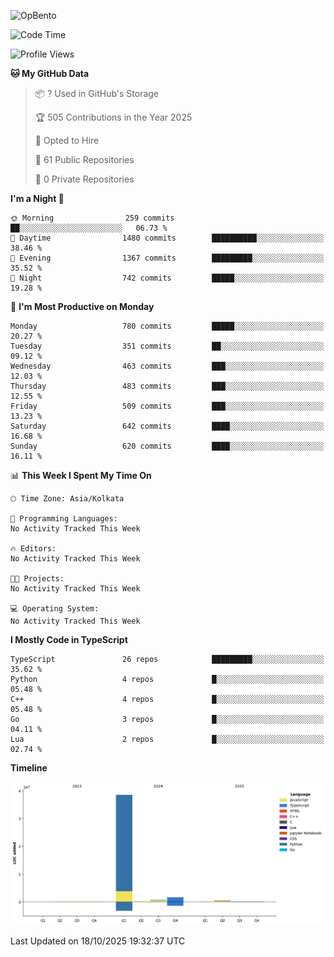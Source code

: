 ![OpBento](https://firebasestorage.googleapis.com/v0/b/smartkaksha-fe32c.appspot.com/o/opbento%2Fparthkapoor-dev3db8f.png?alt=media)

<!--START_SECTION:waka-->
![Code Time](http://img.shields.io/badge/Code%20Time-0%20secs-blue)

![Profile Views](http://img.shields.io/badge/Profile%20Views-1-blue)

**🐱 My GitHub Data** 

> 📦 ? Used in GitHub's Storage 
 > 
> 🏆 505 Contributions in the Year 2025
 > 
> 💼 Opted to Hire
 > 
> 📜 61 Public Repositories 
 > 
> 🔑 0 Private Repositories 
 > 
**I'm a Night 🦉** 

```text
🌞 Morning                259 commits         ██░░░░░░░░░░░░░░░░░░░░░░░   06.73 % 
🌆 Daytime                1480 commits        ██████████░░░░░░░░░░░░░░░   38.46 % 
🌃 Evening                1367 commits        █████████░░░░░░░░░░░░░░░░   35.52 % 
🌙 Night                  742 commits         █████░░░░░░░░░░░░░░░░░░░░   19.28 % 
```
📅 **I'm Most Productive on Monday** 

```text
Monday                   780 commits         █████░░░░░░░░░░░░░░░░░░░░   20.27 % 
Tuesday                  351 commits         ██░░░░░░░░░░░░░░░░░░░░░░░   09.12 % 
Wednesday                463 commits         ███░░░░░░░░░░░░░░░░░░░░░░   12.03 % 
Thursday                 483 commits         ███░░░░░░░░░░░░░░░░░░░░░░   12.55 % 
Friday                   509 commits         ███░░░░░░░░░░░░░░░░░░░░░░   13.23 % 
Saturday                 642 commits         ████░░░░░░░░░░░░░░░░░░░░░   16.68 % 
Sunday                   620 commits         ████░░░░░░░░░░░░░░░░░░░░░   16.11 % 
```


📊 **This Week I Spent My Time On** 

```text
🕑︎ Time Zone: Asia/Kolkata

💬 Programming Languages: 
No Activity Tracked This Week

🔥 Editors: 
No Activity Tracked This Week

🐱‍💻 Projects: 
No Activity Tracked This Week

💻 Operating System: 
No Activity Tracked This Week
```

**I Mostly Code in TypeScript** 

```text
TypeScript               26 repos            █████████░░░░░░░░░░░░░░░░   35.62 % 
Python                   4 repos             █░░░░░░░░░░░░░░░░░░░░░░░░   05.48 % 
C++                      4 repos             █░░░░░░░░░░░░░░░░░░░░░░░░   05.48 % 
Go                       3 repos             █░░░░░░░░░░░░░░░░░░░░░░░░   04.11 % 
Lua                      2 repos             █░░░░░░░░░░░░░░░░░░░░░░░░   02.74 % 
```



**Timeline**

![Lines of Code chart](https://raw.githubusercontent.com/ParthKapoor-dev/ParthKapoor-dev/main/assets/bar_graph.png)


 Last Updated on 18/10/2025 19:32:37 UTC
<!--END_SECTION:waka-->
